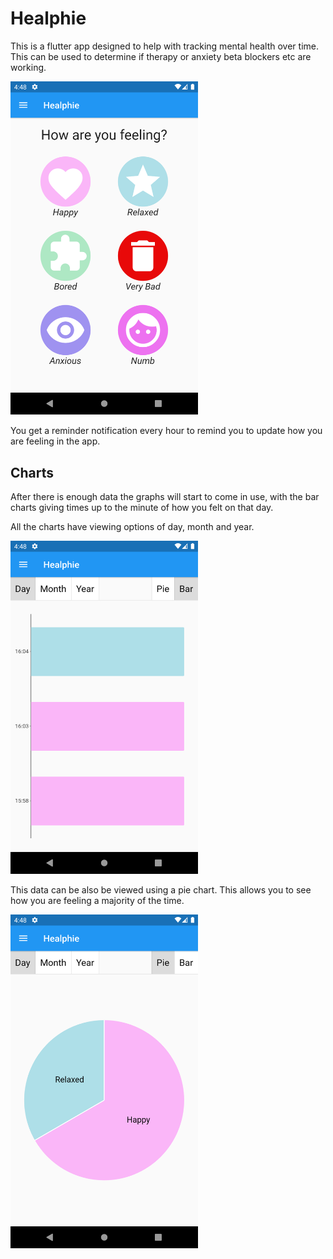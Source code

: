 # Healphie

This is a flutter app designed to help with tracking mental health over time. This can be used to determine if therapy or anxiety beta blockers etc are working.

<img src="Images/Main Page.png" alt="Adding Mental Health" width="300"/>

You get a reminder notification every hour to remind you to update how you are feeling in the app.

## Charts
After there is enough data the graphs will start to come in use, with the bar charts giving times up to the minute of how you felt on that day.

All the charts have viewing options of day, month and year.

<img src="Images/Bar Graph.png" alt="Bar Chart" width="300"/>

This data can be also be viewed using a pie chart. This allows you to see how you are feeling a majority of the time.

<img src="Images/Pie Graph.png" alt="Bar Chart" width="300"/>